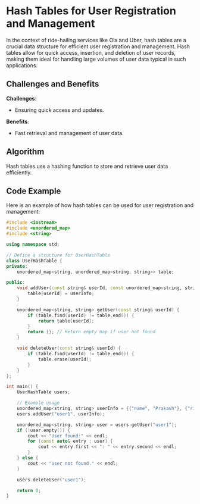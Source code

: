 # Hash Tables for User Registration and Management

In the context of ride-hailing services like Ola and Uber, hash tables are a crucial data structure for efficient user registration and management. Hash tables allow for quick access, insertion, and deletion of user records, making them ideal for handling large volumes of user data typical in such applications.

## Challenges and Benefits

**Challenges**:
- Ensuring quick access and updates.

**Benefits**:
- Fast retrieval and management of user data.

## Algorithm

Hash tables use a hashing function to store and retrieve user data efficiently.

## Code Example

Here is an example of how hash tables can be used for user registration and management:

```cpp
#include <iostream>
#include <unordered_map>
#include <string>

using namespace std;

// Define a structure for UserHashTable
class UserHashTable {
private:
    unordered_map<string, unordered_map<string, string>> table;

public:
    void addUser(const string& userId, const unordered_map<string, string>& userInfo) {
        table[userId] = userInfo;
    }

    unordered_map<string, string> getUser(const string& userId) {
        if (table.find(userId) != table.end()) {
            return table[userId];
        }
        return {}; // Return empty map if user not found
    }

    void deleteUser(const string& userId) {
        if (table.find(userId) != table.end()) {
            table.erase(userId);
        }
    }
};

int main() {
    UserHashTable users;

    // Example usage
    unordered_map<string, string> userInfo = {{"name", "Prakash"}, {"rides", ""}};
    users.addUser("user1", userInfo);

    unordered_map<string, string> user = users.getUser("user1");
    if (!user.empty()) {
        cout << "User found:" << endl;
        for (const auto& entry : user) {
            cout << entry.first << ": " << entry.second << endl;
        }
    } else {
        cout << "User not found." << endl;
    }

    users.deleteUser("user1");

    return 0;
}

